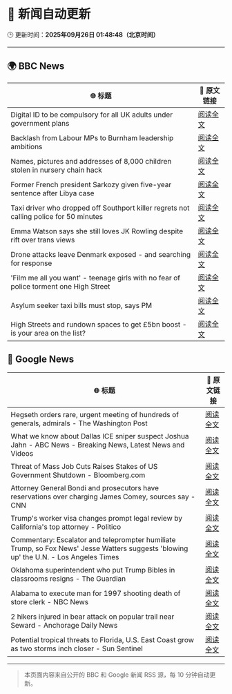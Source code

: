 # 🧠 新闻自动更新

🕒 更新时间：**2025年09月26日 01:48:48（北京时间）**

---

## 🌍 BBC News

| 🌐 标题 | 🔗 原文链接 |
|--------|-------------|
| Digital ID to be compulsory for all UK adults under government plans | [阅读全文](https://www.bbc.com/news/articles/c4g54g6vgpdo?at_medium=RSS&at_campaign=rss) |
| Backlash from Labour MPs to Burnham leadership ambitions | [阅读全文](https://www.bbc.com/news/articles/c70190e0p6yo?at_medium=RSS&at_campaign=rss) |
| Names, pictures and addresses of 8,000 children stolen in nursery chain hack | [阅读全文](https://www.bbc.com/news/articles/c62ldyvpwv9o?at_medium=RSS&at_campaign=rss) |
| Former French president Sarkozy given five-year sentence after Libya case | [阅读全文](https://www.bbc.com/news/articles/cp98kepmj9lo?at_medium=RSS&at_campaign=rss) |
| Taxi driver who dropped off Southport killer regrets not calling police for 50 minutes | [阅读全文](https://www.bbc.com/news/articles/cpd96g46vzwo?at_medium=RSS&at_campaign=rss) |
| Emma Watson says she still loves JK Rowling despite rift over trans views | [阅读全文](https://www.bbc.com/news/articles/c4gvp18xe17o?at_medium=RSS&at_campaign=rss) |
| Drone attacks leave Denmark exposed - and searching for response | [阅读全文](https://www.bbc.com/news/articles/c4g96gvql99o?at_medium=RSS&at_campaign=rss) |
| 'Film me all you want' - teenage girls with no fear of police torment one High Street | [阅读全文](https://www.bbc.com/news/articles/c0q751vlxw1o?at_medium=RSS&at_campaign=rss) |
| Asylum seeker taxi bills must stop, says PM | [阅读全文](https://www.bbc.com/news/articles/cy0vpxqyz45o?at_medium=RSS&at_campaign=rss) |
| High Streets and rundown spaces to get £5bn boost - is your area on the list? | [阅读全文](https://www.bbc.com/news/articles/c1mx8vr2gr1o?at_medium=RSS&at_campaign=rss) |

## 📰 Google News

| 🌐 标题 | 🔗 原文链接 |
|--------|-------------|
| Hegseth orders rare, urgent meeting of hundreds of generals, admirals - The Washington Post | [阅读全文](https://news.google.com/rss/articles/CBMimgFBVV95cUxOMjF2QjR6WFptb211YTdpcl9oaGxaQnowaDkzOXhrbHZGT3hKYU1BbE1LZk9UdHNBOF9NWXYyRlZPODhmUG5Mam9VZzNwOUdWdlZESHEzNTFCUHo2Qkl4blc5d0VaSFVwQUpSSXJ0eEtVMndlcmJ6Snk4dEJnU2NBZThJSU1GUlRlT1hkMkxrWDZpY0JvYlVzTUdR?oc=5) |
| What we know about Dallas ICE sniper suspect Joshua Jahn - ABC News - Breaking News, Latest News and Videos | [阅读全文](https://news.google.com/rss/articles/CBMiekFVX3lxTE10YVRhQmVucDNoTS1UbjQxaFpFVktyUUVSbVRZTEh4WFRqMFE5eG93Um5TMndDTUN3SUpuTEtlSkhLQzJMZnVQeG1WVjNvb1luQUNvVXppbXliQWV2RWZHV3VKN01TZ3g4clJ0V21KYm9zblR1b1Bzajln0gF_QVVfeXFMTk5wNHBxbVBrNTRpMDNXZUNudFRMckFvZ1RPbW12RHluSVJWeWxMQUJzeU5vNktfY1dJQjctSEVOLVZTczY4VkhOTU5HTElVWFpLX0hHYUFpUHMtOTFZS3VObEwzMVVaOEZCc3JMbTl0VTlDVGR6MjVTQ2FENko1Yw?oc=5) |
| Threat of Mass Job Cuts Raises Stakes of US Government Shutdown - Bloomberg.com | [阅读全文](https://news.google.com/rss/articles/CBMitAFBVV95cUxQQ2pELXY0di1HbTlNTFlXMFBJNTNwbWZzZDF2MzFmdWVHQlVZS3czaVFlSHM2ck9OZWdIQlRNRnp5VWFMa21NOFpEemJhX0RGeEFHbzZ2Rkhqa1hpYzdnZnBYZHdEWHRmOWZmekhmMU9NMUFvOGxtNE1IYWNRVWVWMHFPbGItdEtUT1RMdTJDLW9wYTdjT0N1enh0Y0t5RWMwYlZKX3h4UkhzR0dYRzFpUGdBOUo?oc=5) |
| Attorney General Bondi and prosecutors have reservations over charging James Comey, sources say - CNN | [阅读全文](https://news.google.com/rss/articles/CBMioAFBVV95cUxPb3J4UGNpMVJHbDN6M2d1bldfb05ySGpsNDRFdG9IaU9zek8zNjhaYXQ0UGswTGp0STJVWXppRmo1bWlQZUF1S2VuNlBOTnBFM0t0NzAtUXZtamlwZkFCcFNvZnBIY2tlZTAzV0szeTNnVHBINnRaS2NXb196Tmd1RVFHNzRTSC12TF9ocWxQV3BKQ2xFUk9EbDh5eWs3c2hy?oc=5) |
| Trump's worker visa changes prompt legal review by California's top attorney - Politico | [阅读全文](https://news.google.com/rss/articles/CBMikgFBVV95cUxNd2I1WXNkY3hueHFBeUZ2blJmUDZKNU1hZTYtNTN6R01sRUl5MEhUNVBIYWNlNktxUF9RNDNBOG5hcmFFTU9MeUJ5SWJEb3VLUDl6dU1tZGxQTGNjdExLbFpnNHIxbGJhRmo3YlR0MnJVRHEwYjMyYXRNaklKMnpXekdUMDBfUDdqaFlleFRIVkFnUQ?oc=5) |
| Commentary: Escalator and teleprompter humiliate Trump, so Fox News' Jesse Watters suggests 'blowing up' the U.N. - Los Angeles Times | [阅读全文](https://news.google.com/rss/articles/CBMinAFBVV95cUxQX0FSam1vTWFvM0o2Vk9rZDFhMXFMeEo1bTR0RWtVeGhLUDdVemV1bzNHMFNNbXMwa1c5YVVvTEh1WHJ3blM0T3NKUUljOFJ5MlpDejhoTnctWnRROWNnZlZ1bVRrdThQMFpLZ2dkNVFZUUotT2xVc2ZCRDREcC1Cd1BldlFJVDFVT0V6NDg2T1E3blFVZXdSREE3Y3k?oc=5) |
| Oklahoma superintendent who put Trump Bibles in classrooms resigns - The Guardian | [阅读全文](https://news.google.com/rss/articles/CBMilwFBVV95cUxNb2o1NXFnT09TeVBkZ1l2SzhOQkJhc000ZjBaendGeE52eHZuVlN5ZEhzNUdBcV85bUEzNE9Nd1F6c2gxdlpfNFNzUm1LN29nTnFEN05aZXVEMGxMOTR0NDBHZUNfU0w1dXo5V3pFYzBpZ25EenZkdFVtYjFCUTU0WkEyYklvbjRvWGdCRURoeHlhaW44enlr?oc=5) |
| Alabama to execute man for 1997 shooting death of store clerk - NBC News | [阅读全文](https://news.google.com/rss/articles/CBMioAFBVV95cUxQQng3NHZXb1ZxSHQxazB3TGx4d3lqdlZIUklEOXhZSl9RdWVySGN2a19CUENSWEdwdGpGeUJibDlPc0JfRVM1Y3R6bFl6MU9MaUswNWZUUG0tME9HVUhuMDFMci1wblVzcVlveklLS29pMnlKOEVYQ1FtMC10V2YtNHJoVE8tT3dPM0I1QWRqT1RVS0JoR19tY2RPamY1OGZJ0gFWQVVfeXFMT3pJTC04QlpiOTVpN280Nm50aUZiMjloWFoyNktlSlkyMTBjUmtTN0RVYVR2M3NDMmRMVEVCeEtpWFY4Yl8wOVp6LWw1Q0lfRWV4Tl9LRUE?oc=5) |
| 2 hikers injured in bear attack on popular trail near Seward - Anchorage Daily News | [阅读全文](https://news.google.com/rss/articles/CBMiswFBVV95cUxNVVhfaGw0TEdJS1RvejlXdGR4RGZ2N1dwR2JvUEllOXpvZ3F0TnpYVE0zVzQzTFl3OUJqOFpscElCNlp2clo3Z0FEYnd4UkNWOGdHTzg4eENpQm1tUFQ2WGZFbzhTOVVNTUJPZTgxd0RMenprU2c4WHdReUM1QlQzaGx3WEJ4NmlTOWFtNS0tYTM0NXF4enc2MXhZQWFZdUZ2NTBlSjJUcDNwMVA2YURad2gtcw?oc=5) |
| Potential tropical threats to Florida, U.S. East Coast grow as two storms inch closer - Sun Sentinel | [阅读全文](https://news.google.com/rss/articles/CBMinAFBVV95cUxQTG9KVnp2cTFIZC1QQnlybGZnb0F5RzVaeVYwaklqc2JHd096bTdoUmxtc1N1RkwxdzNYd1d2Uk90U1YxYnVBTEVkbGYtTmVfdVRqQ09DbUxFcU1FN0V1MDNPVlcxM3YwRkFHY0pBa3RtR05QQlFmNEF4LUZZOU9RTzdBaE5DMXc4ZVJDMzM3MEhUNGtuN0VPTHFDZzc?oc=5) |

---
> 本页面内容来自公开的 BBC 和 Google 新闻 RSS 源，每 10 分钟自动更新。